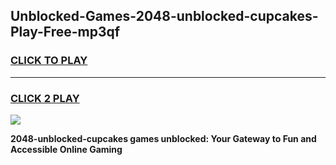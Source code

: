 
## Unblocked-Games-2048-unblocked-cupcakes-Play-Free-mp3qf
<h3>
<a href="https://premium76.site?title=2048-unblocked-cupcakes&ref=23A">CLICK TO PLAY</a></h3>
<hr>

<h3>
<a href="https://premium76.site?title=2048-unblocked-cupcakes&ref=23A">CLICK 2 PLAY</a>
  
</h3>

<a href="https://premium76.site?title=2048-unblocked-cupcakes&ref=23A"><img src="https://clearcache.store/games.png"></a>


**2048-unblocked-cupcakes games unblocked: Your Gateway to Fun and Accessible Online Gaming**
